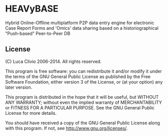 HEAVyBASE
=========

Hybrid Online-Offline multiplatform P2P data entry engine 
for electronic Case Report Forms and 'Omics' data sharing
based on a historiographical "Push-based" Peer-to-Peer DB

License
-------

(C) Luca Clivio 2006-2014. All rights reserved.

This program is free software: you can redistribute it and/or modify
it under the terms of the GNU General Public License as published by
the Free Software Foundation, either version 3 of the License, or
(at your option) any later version.

This program is distributed in the hope that it will be useful,
but WITHOUT ANY WARRANTY; without even the implied warranty of
MERCHANTABILITY or FITNESS FOR A PARTICULAR PURPOSE.  See the
GNU General Public License for more details.

You should have received a copy of the GNU General Public License
along with this program.  If not, see http://www.gnu.org/licenses/.

